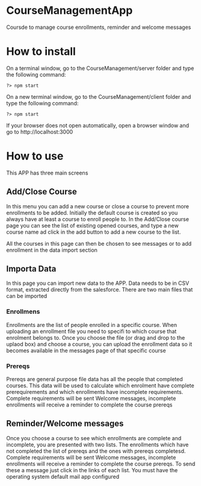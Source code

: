 # CourseManagementApp


Coursde to manage course enrollments, reminder and welcome messages

# How to install
On a terminal window, go to the CourseManagement/server folder and type the following command:
```
?> npm start
```

On a new terminal window, go to the CourseManagement/client folder and type the following command:
```
?> npm start
```

If your browser does not open automatically, open a browser window and go to http://localhost:3000

# How to use
This APP has three main screens
## Add/Close Course
In this menu you can add a new course or close a course to prevent more enrollments to be added.
Initially the default course is created so you always have at least a course to enroll people to.
In the Add/Close course page you can see the list of existing opened courses, and type a new course name ad click in the add button to add a new course to the list.

All the courses in this page can then be chosen to see messages or to add enrollment in the data import section

## Importa Data
In this page you can import new data to the APP. Data needs to be in CSV format, extracted directly from the salesforce.
There are two main files that can be imported
### Enrollmens
Enrollments are the list of people enrolled in a specific course. When uploading an enrollment file you need to specifi to which course that enrolment belongs to. Once you choose the file (or drag and drop to the uplaod box) and choose a course, you can upload the enrollment data so it becomes available in the messages page of that specific course
### Prereqs
Prereqs are general purpose file data has all the people that completed courses. This data will be used to calculate which enrolment have complete prerequirements and which enrollments have incomplete requirements. Complete requirements will be sent Welcome messages, incomplete enrollments will receive a reminder to complete the course prereqs

## Reminder/Welcome messages
Once you choose a course to see which enrollments are complete and incomplete, you are presented with two lists. The enrollments which have not completed the list of prereqs and the ones with prereqs completesd. Complete requirements will be sent Welcome messages, incomplete enrollments will receive a reminder to complete the course prereqs. To send these a message just click in the links of each list. You must have the operating system default mail app configured



